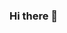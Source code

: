 ### Hi there 👋

<!--
**niteshmishra24/niteshmishra24** is a ✨ _special_ ✨ repository because its `README.md` (this file) appears on your GitHub profile.

Here are some ideas to get you started:

- 🔭 I’m currently working on ...
- 🌱 I’m currently learning ...
- 👯 I’m looking to collaborate on ...
- 🤔 I’m looking for help with ...
- 💬 Ask me about ...
- 📫 How to reach me: 
GitHub Stats :
[![Anurag's GitHub stats](https://github-readme-stats.vercel.app/api?username=niteshmishra24)](https://github.com/anuraghazra/github-readme-stats)
- 😄 Pronouns: He/Him
- ⚡ Fun fact: ...
-->
